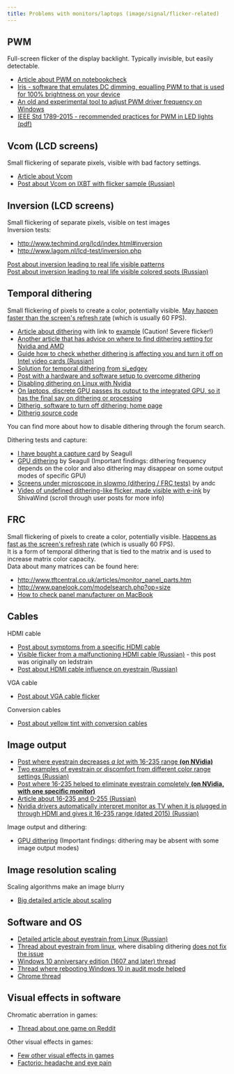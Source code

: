 ```yaml
---
title: Problems with monitors/laptops (image/signal/flicker-related)
---
```



## PWM
Full-screen flicker of the display backlight. Typically invisible, but easily detectable.   
- [Article about PWM on notebookcheck](https://www.notebookcheck.net/Why-Pulse-Width-Modulation-PWM-is-such-a-headache.270240.0.html)
- [Iris - software that emulates DC dimming, equalling PWM to that is used for 100% brightness on your device](https://iristech.co/)
- [An old and experimental tool to adjust PWM driver frequency on Windows](https://github.com/tpurtell/PWM)
- [IEEE Std 1789-2015 - recommended practices for PWM in LED lights (pdf)](http://www.bio-licht.org/02_resources/info_ieee_2015_standards-1789.pdf)

## Vcom (LCD screens)
Small flickering of separate pixels, visible with bad factory settings.  
- [Article about Vcom](https://www.eetimes.com/lcd-screens-dont-flicker-or-do-they/)
- [Post about Vcom on IXBT with flicker sample (Russian)](https://forum.ixbt.com/topic.cgi?id=28:30236:7864#7864)

## Inversion (LCD screens)
Small flickering of separate pixels, visible on test images  
Inversion tests:
- <http://www.techmind.org/lcd/index.html#inversion>
- <http://www.lagom.nl/lcd-test/inversion.php>   

[Post about inversion leading to real life visible patterns](https://ledstrain.org/d/1075-apple-miniled-products-2021/23)   
[Post about inversion leading to real life visible colored spots (Russian)](https://4pda.to/forum/index.php?showtopic=943228&view=findpost&p=112435540)   

## Temporal dithering
Small flickering of pixels to create a color, potentially visible. [May happen faster than the screen's refresh rate](https://forums.blurbusters.com/viewtopic.php?t=6799#p50428) (which is usually 60 FPS).
- [Article about dithering](https://smerity.com/articles/2013/dithering.html) with link to [example](https://codepen.io/Smerity/pen/Abwcu) (Caution! Severe flicker!)
- [Another article that has advice on where to find dithering setting for Nvidia and AMD](https://vpixx.com/vocal/dithering/)
- [Guide how to check whether dithering is affecting you and turn it off on Intel video cards (Russian)](https://4pda.to/forum/index.php?showtopic=943228&view=findpost&p=111856809)
- [Solution for temporal dithering from si_edgey](https://ledstrain.org/d/152-temporal-dithering-sensitivity-my-solution)
- [Post with a hardware and software setup to overcome dithering](https://ledstrain.org/d/794-is-there-a-name-for-seeing-a-sea-of-sparkly-motion-in-a-white-screen/5)
- [Disabling dithering on Linux with Nvidia](https://ledstrain.org/d/785-eyestrain-when-switching-from-windows-to-linux/25)
- [On laptops, discrete GPU passes its output to the integrated GPU, so it has the final say on dithering or processing](https://ledstrain.org/d/152-temporal-dithering-sensitivity-my-solution/451)
- [Ditherig, software to turn off dithering: home page](https://kawamoto.no-ip.org/henteko/index_en.html)
- [Ditherig source code](https://ledstrain.org/d/1001-ditherig-is-open-source-on-github)

You can find more about how to disable dithering through the forum search.

Dithering tests and capture:   
- [I have bought a capture card](https://ledstrain.org/d/703-i-have-bought-a-capture-card) by Seagull  
- [GPU dithering](https://ledstrain.org/d/895-gpu-dithering/) by Seagull  (Important findings: dithering frequency depends on the color and also dithering may disappear on some output modes of specific GPU)   
- [Screens under microscope in slowmo (dithering / FRC tests)](https://ledstrain.org/d/409-screens-under-microscope-in-slowmo-dithering-frc-tests) by andc    
- [Video of undefined dithering-like flicker, made visible with e-ink](https://ledstrain.org/d/152-temporal-dithering-sensitivity-my-solution/116) by ShivaWind (scroll through user posts for more info)   

## FRC
Small flickering of pixels to create a color, potentially visible. [Happens as fast as the screen's refresh rate](https://forums.blurbusters.com/viewtopic.php?t=6799#p50428) (which is usually 60 FPS).  
It is a form of temporal dithering that is tied to the matrix and is used to increase matrix color capacity.   
Data about many matrices can be found here:
- <http://www.tftcentral.co.uk/articles/monitor_panel_parts.htm>
- <http://www.panelook.com/modelsearch.php?op=size>
- [How to check panel manufacturer on MacBook](https://ledstrain.org/d/1166-completely-lost/7)

## Cables
HDMI cable
- [Post about symptoms from a specific HDMI cable](https://ledstrain.org/d/214-hdmi-vs-vga-cable-and-eyestrain/23)
- [Visible flicker from a malfunctioning HDMI cable (Russian)](https://4pda.to/forum/index.php?showtopic=943228&view=findpost&p=111506641) - this post was originally on ledstrain
- [Post about HDMI cable influence on eyestrain (Russian)](http://forum.ixbt.com/topic.cgi?id=28:29319:724#724)

VGA cable   
- [Post about VGA cable flicker](https://ledstrain.org/d/992-vga-cables)   

Conversion cables
- [Post about yellow tint with conversion cables](https://ledstrain.org/d/959-cables-actually-matter)

## Image output
- [Post where eyestrain decreases *a lot* with 16-235 range **(on NVidia)**](https://ledstrain.org/d/884-bad-eye-strain-100-at-rgb-output-dymanic-range-full-20-at-limtied)
- [Two examples of eyestrain or discomfort from different color range settings (Russian)](https://4pda.to/forum/index.php?showtopic=943228&view=findpost&p=112169530)
- [Post where 16-235 helped to eliminate eyestrain completely **(on NVidia, with one specific monitor)**](https://forums.blurbusters.com/viewtopic.php?f=2&t=6351&hilit=eyestrain&start=30#p65421)
- [Article about 16-235 and 0-255 (Russian)](http://www.vodkomotornik.ru/forum/viewtopic.php?t=3073)
- [Nvidia drivers automatically interpret monitor as TV when it is plugged in through HDMI and gives it 16-235 range (dated 2015) (Russian)](https://render.ru/xen/threads/hdmi-nvidia-ogranichenie-dinamicheskogo-diapazona-do-16-235.159632/)

Image output and dithering:  
- [GPU dithering](https://ledstrain.org/d/895-gpu-dithering/) (Important findings: dithering may be absent with some image output modes)

## Image resolution scaling
Scaling algorithms make an image blurry  
- [Big detailed article about scaling](https://tanalin.com/en/articles/integer-scaling/)

## Software and OS
- [Detailed article about eyestrain from Linux (Russian)](https://www.linux.org.ru/forum/linux-hardware/15961616#comments)
- [Thread about eyestrain from linux](https://ledstrain.org/d/785-eyestrain-when-switching-from-windows-to-linux), where disabling dithering [does not fix the issue](https://ledstrain.org/d/785-eyestrain-when-switching-from-windows-to-linux/82)
- [Windows 10 anniversary edition (1607 and later) thread](https://ledstrain.org/d/169-windows-10-anniversary-edition/)
- [Thread where rebooting Windows 10 in audit mode helped](https://ledstrain.org/d/1351-rebooting-in-audit-mode-made-windows-10-useable-for-me/)
- [Chrome thread](https://ledstrain.org/d/1064-google-chrome-temporal-dithering)

## Visual effects in software
Chromatic aberration in games: 
- [Thread about one game on Reddit](https://www.reddit.com/r/theouterworlds/comments/ebvl1z/the_game_looks_so_better_without_chromatic/)

Other visual effects in games:
- [Few other visual effects in games](https://ledstrain.org/d/153-gaming-specific-issues)
- [Factorio: headache and eye pain](https://ledstrain.org/d/1203-win10-finally-caught-up-to-me-and-i-might-be-losing-my-career-because-of-it/13)
